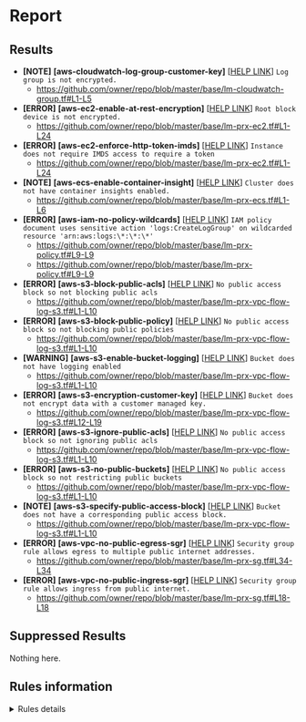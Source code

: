 # Report
## Results

- **[NOTE]** **[aws-cloudwatch-log-group-customer-key]** [[HELP LINK](https://aquasecurity.github.io/tfsec/v1.26.3/checks/aws/cloudwatch/log-group-customer-key/)] `Log group is not encrypted.`
    - https://github.com/owner/repo/blob/master/base/lm-cloudwatch-group.tf#L1-L5
- **[ERROR]** **[aws-ec2-enable-at-rest-encryption]** [[HELP LINK](https://aquasecurity.github.io/tfsec/v1.26.3/checks/aws/ec2/enable-at-rest-encryption/)] `Root block device is not encrypted.`
    - https://github.com/owner/repo/blob/master/base/lm-prx-ec2.tf#L1-L24
- **[ERROR]** **[aws-ec2-enforce-http-token-imds]** [[HELP LINK](https://aquasecurity.github.io/tfsec/v1.26.3/checks/aws/ec2/enforce-http-token-imds/)] `Instance does not require IMDS access to require a token`
    - https://github.com/owner/repo/blob/master/base/lm-prx-ec2.tf#L1-L24
- **[NOTE]** **[aws-ecs-enable-container-insight]** [[HELP LINK](https://aquasecurity.github.io/tfsec/v1.26.3/checks/aws/ecs/enable-container-insight/)] `Cluster does not have container insights enabled.`
    - https://github.com/owner/repo/blob/master/base/lm-prx-ecs.tf#L1-L6
- **[ERROR]** **[aws-iam-no-policy-wildcards]** [[HELP LINK](https://aquasecurity.github.io/tfsec/v1.26.3/checks/aws/iam/no-policy-wildcards/)] `IAM policy document uses sensitive action 'logs:CreateLogGroup' on wildcarded resource 'arn:aws:logs:\*:\*:\*'`
    - https://github.com/owner/repo/blob/master/base/lm-prx-policy.tf#L9-L9
    - https://github.com/owner/repo/blob/master/base/lm-prx-policy.tf#L9-L9
- **[ERROR]** **[aws-s3-block-public-acls]** [[HELP LINK](https://aquasecurity.github.io/tfsec/v1.26.3/checks/aws/s3/block-public-acls/)] `No public access block so not blocking public acls`
    - https://github.com/owner/repo/blob/master/base/lm-prx-vpc-flow-log-s3.tf#L1-L10
- **[ERROR]** **[aws-s3-block-public-policy]** [[HELP LINK](https://aquasecurity.github.io/tfsec/v1.26.3/checks/aws/s3/block-public-policy/)] `No public access block so not blocking public policies`
    - https://github.com/owner/repo/blob/master/base/lm-prx-vpc-flow-log-s3.tf#L1-L10
- **[WARNING]** **[aws-s3-enable-bucket-logging]** [[HELP LINK](https://aquasecurity.github.io/tfsec/v1.26.3/checks/aws/s3/enable-bucket-logging/)] `Bucket does not have logging enabled`
    - https://github.com/owner/repo/blob/master/base/lm-prx-vpc-flow-log-s3.tf#L1-L10
- **[ERROR]** **[aws-s3-encryption-customer-key]** [[HELP LINK](https://aquasecurity.github.io/tfsec/v1.26.3/checks/aws/s3/encryption-customer-key/)] `Bucket does not encrypt data with a customer managed key.`
    - https://github.com/owner/repo/blob/master/base/lm-prx-vpc-flow-log-s3.tf#L12-L19
- **[ERROR]** **[aws-s3-ignore-public-acls]** [[HELP LINK](https://aquasecurity.github.io/tfsec/v1.26.3/checks/aws/s3/ignore-public-acls/)] `No public access block so not ignoring public acls`
    - https://github.com/owner/repo/blob/master/base/lm-prx-vpc-flow-log-s3.tf#L1-L10
- **[ERROR]** **[aws-s3-no-public-buckets]** [[HELP LINK](https://aquasecurity.github.io/tfsec/v1.26.3/checks/aws/s3/no-public-buckets/)] `No public access block so not restricting public buckets`
    - https://github.com/owner/repo/blob/master/base/lm-prx-vpc-flow-log-s3.tf#L1-L10
- **[NOTE]** **[aws-s3-specify-public-access-block]** [[HELP LINK](https://aquasecurity.github.io/tfsec/v1.26.3/checks/aws/s3/specify-public-access-block/)] `Bucket does not have a corresponding public access block.`
    - https://github.com/owner/repo/blob/master/base/lm-prx-vpc-flow-log-s3.tf#L1-L10
- **[ERROR]** **[aws-vpc-no-public-egress-sgr]** [[HELP LINK](https://aquasecurity.github.io/tfsec/v1.26.3/checks/aws/vpc/no-public-egress-sgr/)] `Security group rule allows egress to multiple public internet addresses.`
    - https://github.com/owner/repo/blob/master/base/lm-prx-sg.tf#L34-L34
- **[ERROR]** **[aws-vpc-no-public-ingress-sgr]** [[HELP LINK](https://aquasecurity.github.io/tfsec/v1.26.3/checks/aws/vpc/no-public-ingress-sgr/)] `Security group rule allows ingress from public internet.`
    - https://github.com/owner/repo/blob/master/base/lm-prx-sg.tf#L18-L18



## Suppressed Results

Nothing here.



## Rules information
<!-- Rule Info -->
<details><summary>Rules details</summary>


    - aws-cloudwatch-log-group-customer-key [] 

    > CloudWatch log groups should be encrypted using CMK
,

    - aws-ec2-enable-at-rest-encryption [] 

    > Instance with unencrypted block device.
,

    - aws-ec2-enforce-http-token-imds [] 

    > aws_instance should activate session tokens for Instance Metadata Service.
,

    - aws-ecs-enable-container-insight [] 

    > ECS clusters should have container insights enabled
,

    - aws-iam-no-policy-wildcards [] 

    > IAM policy should avoid use of wildcards and instead apply the principle of least privilege
,

    - aws-s3-block-public-acls [] 

    > S3 Access block should block public ACL
,

    - aws-s3-block-public-policy [] 

    > S3 Access block should block public policy
,

    - aws-s3-enable-bucket-logging [] 

    > S3 Bucket does not have logging enabled.
,

    - aws-s3-encryption-customer-key [] 

    > S3 encryption should use Customer Managed Keys
,

    - aws-s3-ignore-public-acls [] 

    > S3 Access Block should Ignore Public Acl
,

    - aws-s3-no-public-buckets [] 

    > S3 Access block should restrict public bucket to limit access
,

    - aws-s3-specify-public-access-block [] 

    > S3 buckets should each define an aws_s3_bucket_public_access_block
,

    - aws-vpc-no-public-egress-sgr [] 

    > An egress security group rule allows traffic to /0.
,

    - aws-vpc-no-public-ingress-sgr [] 

    > An ingress security group rule allows traffic from /0.


## Tool information
- Name: tfsec
- Organization: undefined
- Version: undefined
